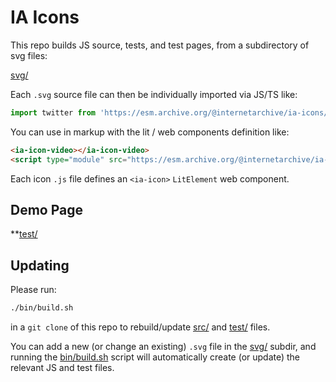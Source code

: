 # IA Icons

This repo builds JS source, tests, and test pages, from a subdirectory of svg files:

[svg/](svg/)

Each `.svg` source file can then be individually imported via JS/TS like:
```js
import twitter from 'https://esm.archive.org/@internetarchive/ia-icons/src/twitter.js'
```

You can use in markup with the lit / web components definition like:
```html
<ia-icon-video></ia-icon-video>
<script type="module" src="https://esm.archive.org/@internetarchive/ia-icons/src/video.js"></script>
```

Each icon `.js` file defines an `<ia-icon>` `LitElement` web component.

## Demo Page
**[test/](test/)

## Updating

Please run:
```sh
./bin/build.sh
```
in a `git clone` of this repo to rebuild/update [src/](src/) and [test/](test/) files.

You can add a new (or change an existing) `.svg` file in the [svg/](svg/) subdir,
and running the [bin/build.sh](bin/build.sh) script
will automatically create (or update) the relevant JS and test files.

